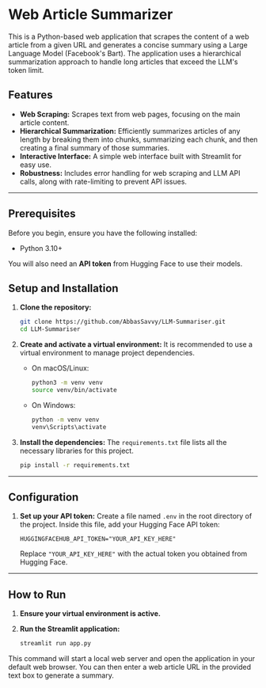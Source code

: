# Web Article Summarizer

This is a Python-based web application that scrapes the content of a web article from a given URL and generates a concise summary using a Large Language Model (Facebook's Bart). The application uses a hierarchical summarization approach to handle long articles that exceed the LLM's token limit.

## Features

- **Web Scraping:** Scrapes text from web pages, focusing on the main article content.
- **Hierarchical Summarization:** Efficiently summarizes articles of any length by breaking them into chunks, summarizing each chunk, and then creating a final summary of those summaries.
- **Interactive Interface:** A simple web interface built with Streamlit for easy use.
- **Robustness:** Includes error handling for web scraping and LLM API calls, along with rate-limiting to prevent API issues.

---

## Prerequisites

Before you begin, ensure you have the following installed:

- Python 3.10+

You will also need an **API token** from Hugging Face to use their models.

## Setup and Installation

1.  **Clone the repository:**
    ```bash
    git clone https://github.com/AbbasSavvy/LLM-Summariser.git
    cd LLM-Summariser
    ```

2.  **Create and activate a virtual environment:**
    It is recommended to use a virtual environment to manage project dependencies.
    - On macOS/Linux:
      ```bash
      python3 -m venv venv
      source venv/bin/activate
      ```
    - On Windows:
      ```bash
      python -m venv venv
      venv\Scripts\activate
      ```

3.  **Install the dependencies:**
    The `requirements.txt` file lists all the necessary libraries for this project.
    ```bash
    pip install -r requirements.txt
    ```
    
---

## Configuration

1.  **Set up your API token:**
    Create a file named `.env` in the root directory of the project.
    Inside this file, add your Hugging Face API token:
    ```
    HUGGINGFACEHUB_API_TOKEN="YOUR_API_KEY_HERE"
    ```
    Replace `"YOUR_API_KEY_HERE"` with the actual token you obtained from Hugging Face.

---

## How to Run

1.  **Ensure your virtual environment is active.**

2.  **Run the Streamlit application:**
    ```bash
    streamlit run app.py
    ```

This command will start a local web server and open the application in your default web browser. You can then enter a web article URL in the provided text box to generate a summary.
